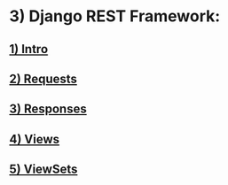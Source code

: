 # 3) Django REST Framework:



<h2>
	<a href="lessons/1_intro.md">
		1) Intro
	</a>
</h2>


<h2>
	<a href="lessons/2_request.md">
		2) Requests
	</a>
</h2>


<h2>
	<a href="lessons/3_response.md">
		3) Responses
	</a>
</h2>

<h2>
	<a href="lessons/4_views.md">
		4) Views
	</a>
</h2>

<h2>
	<a href="lessons/5_view_sets.md">
		5) ViewSets
	</a>
</h2>






















